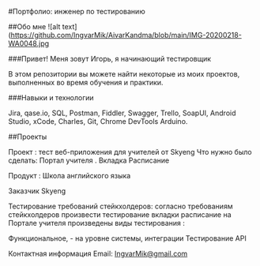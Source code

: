 #Портфолио: инженер по тестированию

##Обо мне 
![alt text](https://github.com/IngvarMik/AivarKandma/blob/main/IMG-20200218-WA0048.jpg

###Привет! Меня зовут Игорь, я начинающий тестировщик 

В этом репозитории вы можете найти некоторые из моих проектов, выполненных во время обучения и практики.

###Навыки и технологии

Jira,
qase.io,
SQL,
Postman,
Fiddler,
Swagger,
Trello,
SoapUI,
Android Studio,
xCode, 
Charles,
Git,
Chrome DevTools
Arduino.

##Проекты

Проект : тест веб-приложения для учителей от Skyeng
Что нужно было сделать:
Портал учителя . Вкладка Расписание

Продукт : Школа английского языка

Заказчик Skyeng

Тестирование требований стейкхолдеров: 
согласно требованиям стейкхолдеров произвести тестирование вкладки расписание на Портале учителя
произведены виды тестирования :

Функциональное, - на уровне системы, интеграции
Тестирование API 



Контактная информация 
Email: IngvarMik@gmail.com 
                                     

